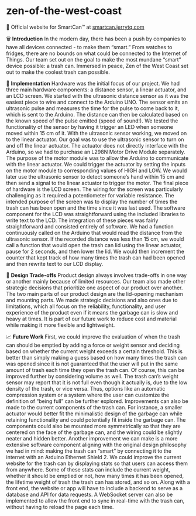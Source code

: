 # zen-of-the-west-coast

🤖 Official website for SmartCan™ at [smartcan.jerrytq.com](https://smartcan.jerrytq.com)

🗑️ **Introduction**
In the modern day, there has been a push by companies to have all devices connected - to make them “smart.” From watches to fridges, there are no bounds on what could be connected to the Internet of Things. Our team set out on the goal to make the most mundane “smart” device possible: a trash can. Immersed in peace, Zen of the West Coast set out to make the coolest trash can possible. 

🔧 **Implementation**
Hardware was the initial focus of our project. We had three main hardware components: a distance sensor, a linear actuator, and an LCD screen. We started with the ultrasonic distance sensor as it was the easiest piece to wire and connect to the Arduino UNO. The sensor emits an ultrasonic pulse and measures the time for the pulse to come back to it, which is sent to the Arduino. The distance can then be calculated based on the known speed of the pulse emitted (speed of sound!). We tested the functionality of the sensor by having it trigger an LED when someone moved within 15 cm of it. 
With the ultrasonic sensor working, we moved on to the linear actuator. Our goal was to use the ultrasonic sensor to turn on and off the linear actuator. The actuator does not directly interface with the Arduino, so we had to purchase an L298N Motor Drive Module separately. The purpose of the motor module was to allow the Arduino to communicate with the linear actuator. We could trigger the actuator by setting the inputs on the motor module to corresponding values of HIGH and LOW. We would later use the ultrasonic sensor to detect someone’s hand within 15 cm and then send a signal to the linear actuator to trigger the motor.
The final piece of hardware is the LCD screen. The wiring for the screen was particularly challenging as it required a potentiometer for variable resistance. The intended purpose of the screen was to display the number of times the trash can has been open and the time since it was last used. The software component for the LCD was straightforward using the included libraries to write text to the LCD. The integration of these pieces was fairly straightforward and consisted entirely of software. We had a function continuously called on the Arduino that would read the distance from the ultrasonic sensor. If the recorded distance was less than 15 cm, we would call a function that would open the trash can lid using the linear actuator, pause for 2 seconds, and then lower the lid. We would then increment the counter that kept track of how many times the trash can had been opened and then rewrite text to our LCD display.

🤔 **Design Trade-offs**
Product design always involves trade-offs in one way or another mainly because of limited resources. Our team also made other strategic decisions that prioritize one aspect of our product over another. The two main parts of our product design are the lid-opening mechanism and mounting parts. We made strategic decisions and also ones due to limitations, which all focus on the reliability, functionality, and user experience of the product even if it means the garbage can is slow and heavy at times. It is part of our future work to reduce cost and material while making it more flexible and lightweight.

📈 **Future Work**
First, we could improve the evaluation of when the trash can should be emptied by adding a force or weight sensor and deciding based on whether the current weight exceeds a certain threshold. This is better than simply making a guess based on how many times the trash can was opened since it is not guaranteed that the user will put in the same amount of trash each time they open the trash can. Of course, this can be improved further by considering volume as well. The trash can’s weight sensor may report that it is not full even though it actually is, due to the low density of the trash, or vice versa. Thus, options like an automatic compression system or a system where the user can customize the definition of “being full” can be further explored. Improvements can also be made to the current components of the trash can. For instance, a smaller actuator would better fit the minimalistic design of the garbage can while retaining functionality and could potentially fit inside the garbage can. The components could also be mounted more symmetrically so that they are centered on the face of the garbage can, and the wiring could be slightly neater and hidden better. Another improvement we can make is a more extensive software component aligning with the original design philosophy we had in mind: making the trash can “smart” by connecting it to the internet with an Arduino Ethernet Shield 2. We could improve the current website for the trash can by displaying stats so that users can access them from anywhere. Some of these stats can include the current weight, whether it should be emptied or not, how many times it has been opened, the lifetime weight of trash the trash can has stored, and so on. Along with a front end, the website or app will have to include a backend to serve as a database and API for data requests. A WebSocket server can also be implemented to allow the front end to sync in real-time with the trash can, without having to reload the page each time. 
